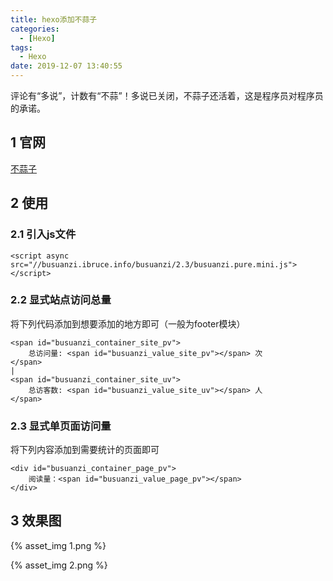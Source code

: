 ```yaml
---
title: hexo添加不蒜子
categories:
  - [Hexo]
tags:
  - Hexo
date: 2019-12-07 13:40:55
---
```

评论有“多说”，计数有“不蒜”！多说已关闭，不蒜子还活着，这是程序员对程序员的承诺。
<!-- more -->
## 1 官网
[不蒜子](http://ibruce.info/2015/04/04/busuanzi/)
## 2 使用
### 2.1 引入js文件
```
<script async src="//busuanzi.ibruce.info/busuanzi/2.3/busuanzi.pure.mini.js"></script>
```
### 2.2 显式站点访问总量

将下列代码添加到想要添加的地方即可（一般为footer模块）
```
<span id="busuanzi_container_site_pv">
    总访问量: <span id="busuanzi_value_site_pv"></span> 次
</span>
| 
<span id="busuanzi_container_site_uv">
    总访客数: <span id="busuanzi_value_site_uv"></span> 人
</span>
```
### 2.3 显式单页面访问量

将下列内容添加到需要统计的页面即可
```
<div id="busuanzi_container_page_pv">
    阅读量：<span id="busuanzi_value_page_pv"></span>
</div>
```

## 3 效果图
{% asset_img 1.png %}

{% asset_img 2.png %}